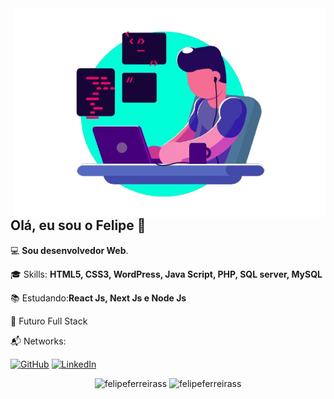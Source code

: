 <img src="./img/developer.png" min-width="400px" max-width="500px" width="500px" align="right" alt="Developer">

<h2 align="left">Olá, eu sou o Felipe 👋</h1>
<p align="left">💻 <strong>Sou desenvolvedor Web</strong>.</p>
<p align="left">🎓 Skills: <strong>HTML5, CSS3, WordPress, Java Script, PHP, SQL server, MySQL</strong></p>
<p align="left">📚 Estudando:<strong>React Js, Next Js e Node Js</strong></p>
<p align="left">🎯 Futuro Full Stack</p>
<p align="left">📬 Networks: </p>

<p align="left">
  <a href="https://github.com/FelipeFerreiraSS"><img src="https://img.shields.io/badge/-GitHub-000?style=flat-square&logo=Github&logoColor=white&link" alt="GitHub"></a>
  <a href="https://www.linkedin.com/in/felipe-ferreira-dev/"><img src="https://img.shields.io/badge/LinkedIn-%230077B5.svg?&style=flat-square&logo=linkedin&logoColor=white" alt="LinkedIn">
  </a>
</p>

<p align="center">

<img src="https://github-readme-stats.vercel.app/api?username=felipeferreirass&show_icons=true&theme=dark&hide_border=true&cache_seconds=1800&locale=en" alt="felipeferreirass" />

<img src="https://github-readme-stats.vercel.app/api/top-langs?username=felipeferreirass&show_icons=true&theme=dark&hide_border=true&cache_seconds=1800&locale=en&layout=compact" alt="felipeferreirass" />

</p>
